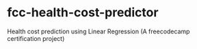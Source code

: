 # fcc-health-cost-predictor
Health cost prediction using Linear Regression (A freecodecamp certification project)

